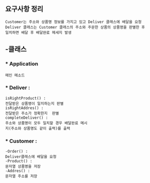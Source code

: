 
## 요구사항 정리
    Customer는 주소와 상품명 정보를 가지고 있고 Deliver 클래스에 배달을 요청
    Deliver 클래스는 Customer 클래스의 주소와 주문한 상품의 상품명을 판별한 후
    일치하면 배달 후 배달완료 메세지 발생

## -클래스
### * Application
    메인 메소드
### * Deliver :
    isRightProduct() :
    전달받은 상품명이 일치하는지 판별
    isRightAddres() :
    전달받은 주소가 정확한지  판별
    completeDeliver() :
    주소와 상품명이 모두 일치할 경우 배달완료 메시
    지(주소와 상품명도 같이 출력)를 출력
    
    
### * Customer :
    -Order() : 
    Deliver클래스에 배달을 요청 
    -Product() : 
    문자열 상품명을 저장
    -Addres() : 
    문자열 주소를 저장



